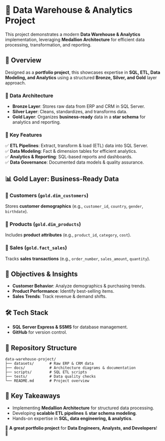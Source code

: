 
# 🚀 Data Warehouse & Analytics Project  

This project demonstrates a modern **Data Warehouse & Analytics** implementation, leveraging **Medallion Architecture** for efficient data processing, transformation, and reporting.  

## 📌 Overview  

Designed as a **portfolio project**, this showcases expertise in **SQL, ETL, Data Modeling, and Analytics** using a structured **Bronze, Silver, and Gold** layer approach.  

### 🔹 **Data Architecture**  

- **Bronze Layer**: Stores raw data from ERP and CRM in SQL Server.  
- **Silver Layer**: Cleans, standardizes, and transforms data.  
- **Gold Layer**: Organizes **business-ready** data in a **star schema** for analytics and reporting.  

### 🔹 **Key Features**  

✅ **ETL Pipelines**: Extract, transform & load (ETL) data into SQL Server.  
✅ **Data Modeling**: Fact & dimension tables for efficient analytics.  
✅ **Analytics & Reporting**: SQL-based reports and dashboards.  
✅ **Data Governance**: Documented data models & quality assurance.  

## 📊 **Gold Layer: Business-Ready Data**  

### **🔸 Customers (`gold.dim_customers`)**  
Stores **customer demographics** (e.g., `customer_id`, `country`, `gender`, `birthdate`).  

### **🔸 Products (`gold.dim_products`)**  
Includes **product attributes** (e.g., `product_id`, `category`, `cost`).  

### **🔸 Sales (`gold.fact_sales`)**  
Tracks **sales transactions** (e.g., `order_number`, `sales_amount`, `quantity`).  

## 🎯 **Objectives & Insights**  

- **Customer Behavior**: Analyze demographics & purchasing trends.  
- **Product Performance**: Identify best-selling items.  
- **Sales Trends**: Track revenue & demand shifts.  

## 🛠️ **Tech Stack**  

- **SQL Server Express & SSMS** for database management.  
- **GitHub** for version control.  

## 📂 **Repository Structure**  

```plaintext
data-warehouse-project/
├── datasets/       # Raw ERP & CRM data  
├── docs/           # Architecture diagrams & documentation  
├── scripts/        # SQL ETL scripts  
├── tests/          # Data quality checks  
└── README.md       # Project overview  
```

## 🚀 **Key Takeaways**  

- Implementing **Medallion Architecture** for structured data processing.  
- Developing **scalable ETL pipelines** & **star schema modeling**.  
- Hands-on expertise in **SQL, data engineering, & analytics**.  

🔗 **A great portfolio project** for **Data Engineers, Analysts, and Developers**! 🚀  
